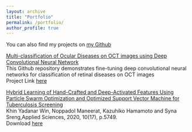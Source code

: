 ```yaml
---
layout: archive
title: "Portfolio"
permalink: /portfolio/
author_profile: true
---
```

You can also find my projects on [ my Github](https://github.com/synasreng)<br/>

[Multi-classification of Ocular Diseases on OCT images using Deep Convolutional Neural Network](https://github.com/synasreng/multi_retinalOCT_deeplearning)\
This Github repository demonstrates fine-tuning deep convolutional neural networks for classification of retinal diseases on OCT images\
Project Link [here](https://github.com/synasreng/multi_retinalOCT_deeplearning)<br/>

[Hybrid Learning of Hand-Crafted and Deep-Activated Features Using Particle Swarm Optimization and Optimized Support Vector Machine for Tuberculosis Screening](https://doi.org/10.3390/app10175749)\
Khin Yadanar Win, Noppadol Maneerat, Kazuhiko Hamamoto and Syna Sreng,Applied Sciences, 2020, 10(17), p.5749.\
Download [here](https://doi.org/10.3390/app10175749)<br/> 

